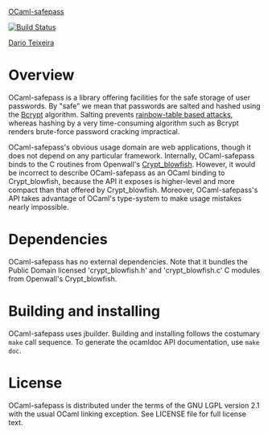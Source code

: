 [OCaml-safepass][]

[![Build Status](https://travis-ci.org/darioteixeira/ocaml-safepass.svg?branch=master)](https://travis-ci.org/darioteixeira/ocaml-safepass)

[Dario Teixeira][dario]

Overview
========

OCaml-safepass is a library offering facilities for the safe storage of
user passwords.  By "safe" we mean that passwords are salted and hashed
using the [Bcrypt][] algorithm.  Salting prevents [rainbow-table based
attacks][RT], whereas hashing by a very time-consuming algorithm such as
Bcrypt renders brute-force password cracking impractical.

OCaml-safepass's obvious usage domain are web applications, though it does not
depend on any particular framework.  Internally, OCaml-safepass binds to the C
routines from Openwall's [Crypt_blowfish][crypt].  However, it would be
incorrect to describe OCaml-safepass as an OCaml binding to Crypt_blowfish,
because the API it exposes is higher-level and more compact than that offered
by Crypt_blowfish.  Moreover, OCaml-safepass's API takes advantage of OCaml's
type-system to make usage mistakes nearly impossible.


Dependencies
============

OCaml-safepass has no external dependencies.  Note that it bundles
the Public Domain licensed 'crypt_blowfish.h' and 'crypt_blowfish.c'
C modules from Openwall's Crypt_blowfish.


Building and installing
=======================

OCaml-safepass uses jbuilder.  Building and installing follows the costumary
`make` call sequence.  To generate the ocamldoc API documentation, use `make doc`.


License
=======

OCaml-safepass is distributed under the terms of the GNU LGPL version 2.1 with
the usual OCaml linking exception.  See LICENSE file for full license text.


[dario]: mailto:dario.teixeira@nleyten.com
[ocaml-safepass]: http://ocaml-safepass.forge.ocamlcore.org/
[Bcrypt]: https://en.wikipedia.org/wiki/Bcrypt
[RT]: https://en.wikipedia.org/wiki/Rainbow_table
[crypt]: http://www.openwall.com/crypt/
